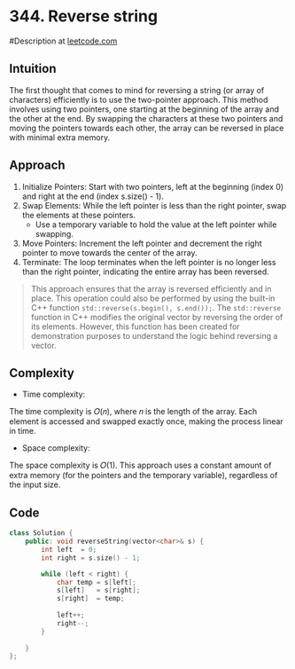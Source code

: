 # 344. Reverse string
#Description at [leetcode.com](https://leetcode.com/problems/reverse-string/description/)

## Intuition
The first thought that comes to mind for reversing a string (or array of characters) efficiently is to use the 
two-pointer approach. This method involves using two pointers, one starting at the beginning of the array and the other 
at the end. By swapping the characters at these two pointers and moving the pointers towards each other, the array can 
be reversed in place with minimal extra memory.

## Approach
1. Initialize Pointers: Start with two pointers, left at the beginning (index 0) and right at the end 
   (index s.size() - 1).
2. Swap Elements: While the left pointer is less than the right pointer, swap the elements at these pointers.
    - Use a temporary variable to hold the value at the left pointer while swapping.
3. Move Pointers: Increment the left pointer and decrement the right pointer to move towards the center of the array.
4. Terminate: The loop terminates when the left pointer is no longer less than the right pointer, indicating the entire 
   array has been reversed.

> This approach ensures that the array is reversed efficiently and in place. This operation could also be performed by 
> using the built-in C++ function `std::reverse(s.begin(), s.end());`. The `std::reverse` function in C++ modifies the 
> original vector by reversing the order of its elements. However, this function has been created for demonstration 
> purposes to understand the logic behind reversing a vector.

## Complexity
- Time complexity:

The time complexity is 𝑂(𝑛), where 𝑛 is the length of the array. Each element is accessed and swapped exactly once, 
making the process linear in time.

- Space complexity:

The space complexity is 𝑂(1). This approach uses a constant amount of extra memory (for the pointers and the temporary 
variable), regardless of the input size.

## Code
```c++
class Solution {
    public: void reverseString(vector<char>& s) {
        int left  = 0;           
        int right = s.size() - 1; 

        while (left < right) {
            char temp = s[left]; 
            s[left]   = s[right]; 
            s[right]  = temp;   
            
            left++;                   
            right--; 
        }
        
    }
};
```